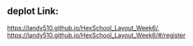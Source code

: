 ## deplot Link: 
https://landy510.github.io/HexSchool_Layout_Week6/, 
https://landy510.github.io/HexSchool_Layout_Week6/#/register
